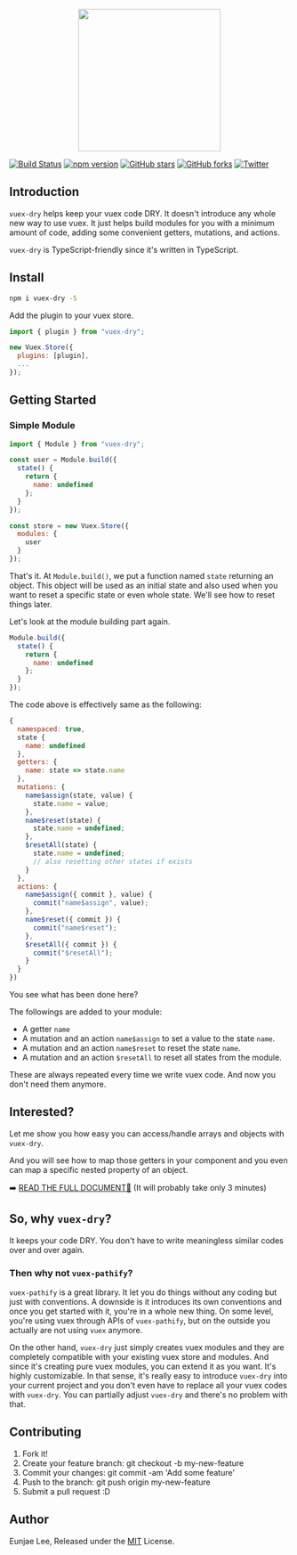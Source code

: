<p align="center"><img width="256" src="https://raw.githubusercontent.com/eunjae-lee/vuex-dry/master/logo.png"></p>


[![Build Status](https://travis-ci.org/eunjae-lee/vuex-dry.svg?branch=master)](https://travis-ci.org/eunjae-lee/vuex-dry)
[![npm version](http://img.shields.io/npm/v/vuex-dry.svg)](https://npmjs.org/package/vuex-dry)
[![GitHub stars](https://img.shields.io/github/stars/eunjae-lee/vuex-dry.svg)](https://github.com/eunjae-lee/vuex-dry/stargazers)
[![GitHub forks](https://img.shields.io/github/forks/eunjae-lee/vuex-dry.svg)](https://github.com/eunjae-lee/vuex-dry/network)
[![Twitter](https://img.shields.io/twitter/url/https/github.com/eunjae-lee/vuex-dry.svg?style=social)](https://twitter.com/intent/tweet?text=Wow:&url=https%3A%2F%2Fgithub.com%2Feunjae-lee%2Fvuex-dry)

## Introduction

`vuex-dry` helps keep your vuex code DRY.
It doesn't introduce any whole new way to use vuex.
It just helps build modules for you with a minimum amount of code, adding some convenient getters, mutations, and actions.

`vuex-dry` is TypeScript-friendly since it's written in TypeScript.

<!-- basic -->

## Install

```bash
npm i vuex-dry -S
```

Add the plugin to your vuex store.

```js
import { plugin } from "vuex-dry";

new Vuex.Store({
  plugins: [plugin],
  ...
});
```

## Getting Started

### Simple Module

```js
import { Module } from "vuex-dry";

const user = Module.build({
  state() {
    return {
      name: undefined
    };
  }
});

const store = new Vuex.Store({
  modules: {
    user
  }
});
```

That's it. At `Module.build()`, we put a function named `state` returning an object. This object will be used as an initial state and also used when you want to reset a specific state or even whole state. We'll see how to reset things later.

Let's look at the module building part again.

```js
Module.build({
  state() {
    return {
      name: undefined
    };
  }
});
```

The code above is effectively same as the following:

```js
{
  namespaced: true,
  state {
    name: undefined
  },
  getters: {
    name: state => state.name
  },
  mutations: {
    name$assign(state, value) {
      state.name = value;
    },
    name$reset(state) {
      state.name = undefined;
    },
    $resetAll(state) {
      state.name = undefined;
      // also resetting other states if exists
    }
  },
  actions: {
    name$assign({ commit }, value) {
      commit("name$assign", value);
    },
    name$reset({ commit }) {
      commit("name$reset");
    },
    $resetAll({ commit }) {
      commit("$resetAll");
    }
  }
})
```

You see what has been done here?

The followings are added to your module:

- A getter `name`
- A mutation and an action `name$assign` to set a value to the state `name`.
- A mutation and an action `name$reset` to reset the state `name`.
- A mutation and an action `$resetAll` to reset all states from the module.

These are always repeated every time we write vuex code. And now you don't need them anymore.

<!-- basicstop -->

## Interested?

Let me show you how easy you can access/handle arrays and objects with `vuex-dry`.

And you will see how to map those getters in your component and you even can map a specific nested property of an object.

➡️ [READ THE FULL DOCUMENT📜](https://github.com/eunjae-lee/vuex-dry/blob/master/DOCUMENT.md#adding-your-own-getters-mutations-and-actions) (It will probably take only 3 minutes)

## So, why `vuex-dry`?

It keeps your code DRY. You don't have to write meaningless similar codes over and over again.

### Then why not `vuex-pathify`?

`vuex-pathify` is a great library. It let you do things without any coding but just with conventions. A downside is it introduces its own conventions and once you get started with it, you're in a whole new thing. On some level, you're using vuex through APIs of `vuex-pathify`, but on the outside you actually are not using `vuex` anymore.

On the other hand, `vuex-dry` just simply creates vuex modules and they are completely compatible with your existing vuex store and modules. And since it's creating pure vuex modules, you can extend it as you want. It's highly customizable. In that sense, it's really easy to introduce `vuex-dry` into your current project and you don't even have to replace all your vuex codes with `vuex-dry`. You can partially adjust `vuex-dry` and there's no problem with that.

## Contributing

1.  Fork it!
2.  Create your feature branch: git checkout -b my-new-feature
3.  Commit your changes: git commit -am 'Add some feature'
4.  Push to the branch: git push origin my-new-feature
5.  Submit a pull request :D

## Author

Eunjae Lee, Released under the [MIT](https://github.com/eunjae-lee/vuex-dry/blob/master/LICENSE.md) License.
